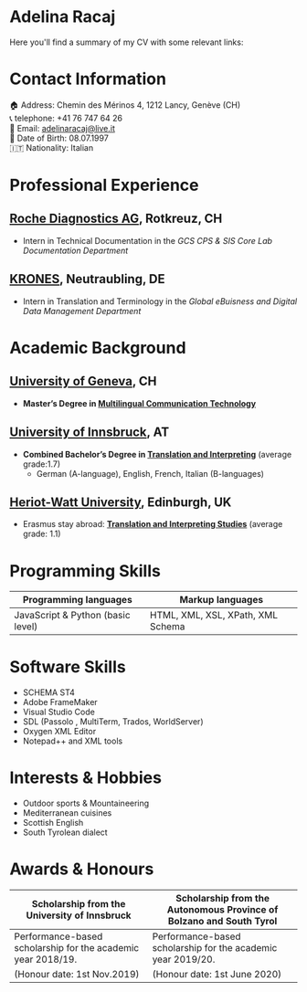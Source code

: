 # Adelina Racaj
Here you'll find a summary of my CV with some relevant links:

# Contact Information
 :house: Address: Chemin des Mérinos 4, 1212 Lancy, Genève (CH)  
 :telephone_receiver: telephone: +41 76 747 64 26  
 :email: Email: adelinaracaj@live.it  
 :date: Date of Birth: 08.07.1997  
 :it: Nationality: Italian  
 
 
# Professional Experience
## [Roche Diagnostics AG](https://www.roche.com/about/business/diagnostics.htm), Rotkreuz, CH
- Intern in Technical Documentation in the *GCS CPS & SIS Core Lab Documentation Department*

## [KRONES](https://www.krones.com/en/index.php), Neutraubling, DE 
- Intern in Translation and Terminology in the *Global eBuisness and Digital Data Management Department*

# Academic Background
## [University of Geneva](https://www.unige.ch/), CH 
- **Master’s Degree in [Multilingual Communication Technology](https://www.unige.ch/fti/en/enseignements/ma-tim/)**

## [University of Innsbruck](https://www.uibk.ac.at/), AT 
- **Combined Bachelor’s Degree in [Translation and Interpreting](https://www.uibk.ac.at/studium/angebot/ba-translationswissenschaft/index.html.en)**  (average grade:1.7)
   - German (A-language), English, French, Italian (B-languages)

## [Heriot-Watt University](https://www.hw.ac.uk/), Edinburgh, UK
- Erasmus stay abroad: **[Translation and Interpreting Studies](https://www.hw.ac.uk/uk/study/undergraduate/languages-interpreting-and-translating-french-german.htm)**  (average grade: 1.1)

# Programming Skills
**Programming languages** | **Markup languages**
------------ | -------------
JavaScript & Python (basic level) | HTML, XML, XSL, XPath, XML Schema


# Software Skills
- SCHEMA ST4
- Adobe FrameMaker
- Visual Studio Code
- SDL (Passolo , MultiTerm, Trados, WorldServer) 
- Oxygen XML Editor
- Notepad++ and XML tools

# Interests & Hobbies
- Outdoor sports & Mountaineering
- Mediterranean cuisines
- Scottish English
- South Tyrolean dialect 

# Awards & Honours
**Scholarship from the University of Innsbruck** | **Scholarship from the Autonomous Province of Bolzano and South Tyrol**
------------ | -------------
 Performance-based scholarship for the academic year 2018/19. | Performance-based scholarship for the academic year 2019/20. 
(Honour date: 1st Nov.2019) | (Honour date: 1st June 2020)

























